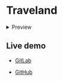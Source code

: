 # Traveland

<details>
  <summary>Preview</summary>
  <img src="img/preview.png" alt="preview">
</details>

## Live demo

- [GitLab](https://w973.gitlab.io/traveland)

- [GitHub](https://nuckle.github.io/traveland)
